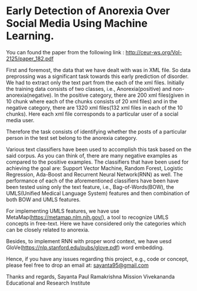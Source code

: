# Early Detection of Anorexia Over Social Media Using Machine Learning.
You can found the paper from the following link : 
http://ceur-ws.org/Vol-2125/paper_182.pdf

First and foremost, the data that we have dealt with was in XML file. So data preprossing was a significant task towards this early prediction of disorder. We had to extract only the text part from the each of the xml files. Initially the training data consists of two classes, i.e., Anorexia(positive) and non-anorexia(negative). In the positive category, there are 200 xml files(given in 10 chunk where each of the chunks consists of 20 xml files) and in the negative category, there are 1320 xml files(132 xml files in each of the 10 chunks). Here each xml file corresponds to a particular user of a social media user.

Therefore the task consists of identifying whether the posts of a particular person in the test set belong to the anorexia category.

Various text classifiers have been used to accomplish this task based on the said corpus. As you can think of, there are many negative examples as compared to the positive examples. The classifiers that have been used for achieving the goal are:  Support Vector Machine, Random Forest, Logistic Regression, Ada-Boost and Recurrent Neural Network(RNN) as well. The performance of each of the aforementioned classifiers have been have been tested using only the text feature, i.e., Bag-of-Words(BOW), the UMLS(Unified Medical Language System) features and then combination of both BOW and UMLS features.

For implementing UMLS features, we have use MetaMap(https://metamap.nlm.nih.gov/), a tool to recognize UMLS concepts in free-text. Here we have considered only the categories which can be closely related to anorexia. 

Besides, to implement RNN with proper word context, we have uesd GloVe(https://nlp.stanford.edu/pubs/glove.pdf) word embedding.

Hence, if you have any issues regarding this project, e.g., code or concept, please feel free to drop an email at:  sayanta95@gmail.com

Thanks and regards,
Sayanta Paul
Ramakrishna Mission Vivekananda Educational and Research Institute
